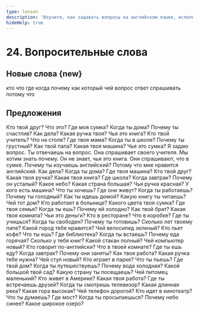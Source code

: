 ```yaml
---
type: lesson
description: 'Изучите, как задавать вопросы на английском языке, используя вопросительные слова: who, what, where, when, why, how, which, whose.'
hideHelp: true
---
```


# 24. Вопросительные слова

## Новые слова {new}

кто
что
где
когда
почему
как
который
чей
вопрос
ответ
спрашивать
потому что

## Предложения

Кто твой друг?
Что это?
Где моя сумка?
Когда ты дома?
Почему ты счастлив?
Как дела?
Какая ручка твоя?
Чья это книга?
Кто твой учитель?
Что на столе?
Где твоя мама?
Когда ты в школе?
Почему ты грустный?
Как твой папа?
Какая твоя машина?
Чья это сумка?
Я задаю вопрос.
Ты отвечаешь на вопрос.
Она спрашивает своего учителя.
Мы хотим знать почему.
Он не знает, чья это книга.
Они спрашивают, что в сумке.
Почему ты изучаешь английский?
Потому что мне нравится английский.
Как дела?
Когда ты дома?
Где твоя машина?
Кто твой друг?
Какая твоя ручка?
Какая твоя книга?
Где школа?
Когда завтрак?
Почему он усталый?
Какое небо?
Какая страна большая?
Чья ручка красная?
У кого есть машина?
Что ты хочешь?
Где они живут?
Когда ты работаешь?
Почему ты голодный?
Как ты идешь домой?
Какую книгу ты читаешь?
Чей тот дом?
Кто работает в больнице?
Какого цвета твоя сумка?
Где твоя семья?
Когда ты ешь?
Почему ей холодно?
Как твой брат?
Какая твоя комната?
Чьи это деньги?
Кто в ресторане?
Что в коробке?
Где ты учишься?
Когда ты свободен?
Почему ты готовишь?
Сколько лет твоему папе?
Какой город тебе нравится?
Чей велосипед зеленый?
Кто пьет кофе?
Что ты ешь?
Где библиотека?
Когда ты встаешь?
Почему еда горячая?
Сколько у тебя книг?
Какой стакан полный?
Чей компьютер новый?
Кто говорит по-английски?
Что в твоей комнате?
Где ты ешь еду?
Когда завтрак?
Почему они заняты?
Как твоя работа?
Какая ручка тебе нужна?
Чей стул новый?
Кто играет в парке?
Что ты пьешь?
Где твой дом?
Когда ты путешествуешь?
Почему вода холодная?
Какой большой твой сад?
Какую страну ты посещаешь?
Чей питомец маленький?
Кто живет в Америке?
Какая твоя работа?
Где ты встречаешь друзей?
Когда ты смотришь телевизор?
Какая длинная река?
Какая гора высокая?
Чей телефон дорогой?
Кто идет в кинотеатр?
Что ты думаешь?
Где мост?
Когда ты просыпаешься?
Почему небо синее?
Какое широкое озеро?
